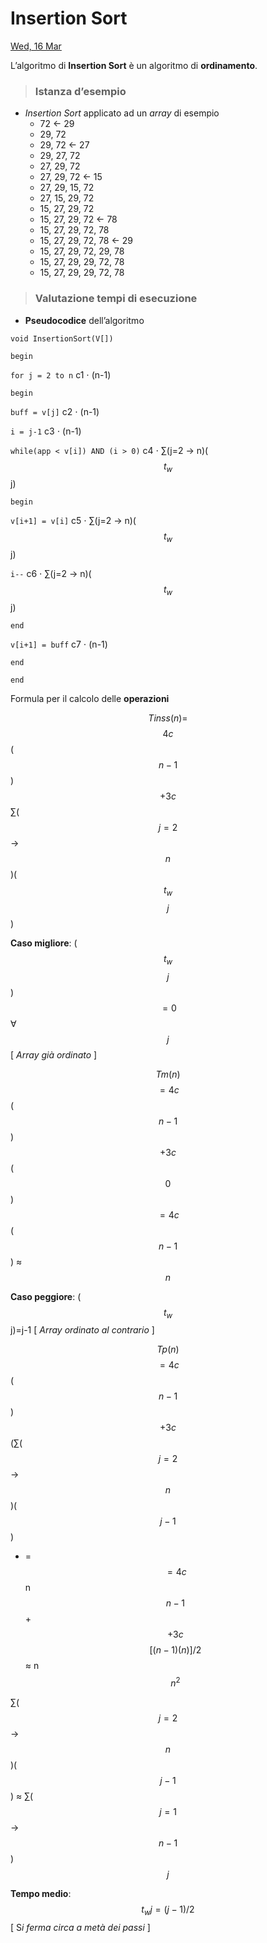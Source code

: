 # Insertion Sort

[Wed, 16 Mar](day://2022.03.16)

L’algoritmo di **Insertion Sort** è un algoritmo di **ordinamento**.

> ### Istanza d’esempio

+ *Insertion Sort* applicato ad un *array* di esempio
   - 72                     ← 29
   - 29, 72
   - 29, 72                 ← 27
   - 29, 27, 72
   - 27, 29, 72
   - 27, 29, 72             ← 15
   - 27, 29, 15, 72
   - 27, 15, 29, 72
   - 15, 27, 29, 72
   - 15, 27, 29, 72         ← 78
   - 15, 27, 29, 72, 78
   - 15, 27, 29, 72, 78     ← 29
   - 15, 27, 29, 72, 29, 78
   - 15, 27, 29, 29, 72, 78
   - 15, 27, 29, 29, 72, 78

> ### Valutazione tempi di esecuzione

+ **Pseudocodice** dell’algoritmo

`void InsertionSort(V[])`

`begin`

`for j = 2 to n`                            c1 ⋅ (n-1)

`begin`

`buff = v[j]`                            c2 ⋅ (n-1)

`i = j-1`                                c3 ⋅ (n-1)

`while(app < v[i]) AND (i > 0)`            c4 ⋅ ∑(j=2 → n)($$t_w$$j)

`begin`

`v[i+1] = v[i]`                        c5 ⋅ ∑(j=2 → n)($$t_w$$j)

`i--`                                 c6 ⋅ ∑(j=2 → n)($$t_w$$j)

`end`

`v[i+1] = buff`                           c7 ⋅ (n-1)

`end`

`end`

Formula per il calcolo delle **operazioni**

$$Tinss (n) =$$ $$4c$$($$n-1$$)$$ + 3c  $$∑($$j=2$$ → $$n$$)($$t_w$$$$j$$)

**Caso migliore**: ($$t_w$$$$j$$)$$=0$$  ∀$$j$$                [ *Array già ordinato* ]

$$Tm(n)$$ $$ = 4c$$($$n-1$$)$$ + 3c$$($$0$$) $$ = 4c$$($$n-1$$) ≈ $$n$$

**Caso peggiore**:  ($$t_w$$j)=j-1                      [ *Array ordinato al contrario* ]

$$Tp(n)$$   $$= 4c$$($$n-1$$)$$ + 3c$$(∑($$j=2$$ → $$n$$)($$j-1$$)

+ =$$= 4c$$n$$n-1$$+$$+3c$$$$[(n-1)(n)]/2$$≈ n$$n^2$$

∑($$j=2$$ → $$n$$)($$j-1$$) ≈ ∑($$j=1$$ → $$n-1$$)$$j$$

**Tempo medio**: $$t_wj = (j-1)/2$$           [ S*i ferma circa a metà dei passi* ]

